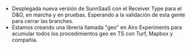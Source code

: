 - Desplegada nueva versión de SunnSaaS con el Receiver Type para el D&O, en marcha y en pruebas. Esperando a la validación de esta gente para cerrar las branches.
- Estamos creando una librería llamada "geo" en Airo Experiments para acumular todos los procedimientos geo en TS con Turf, Mapbox y compañía.
